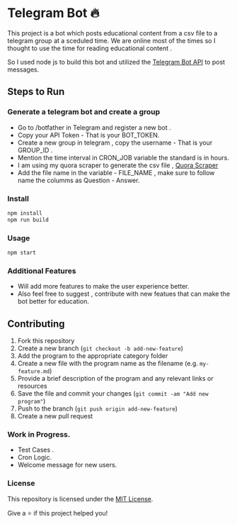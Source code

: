 # Telegram Bot 🔥
This project is a bot which posts educational content from a csv file to a telegram group at a sceduled time. We are online most of the times so I thought
to use the time for reading educational content . 

So I used node js to build this bot and utilized the <a href="https://core.telegram.org/bots/api/">Telegram Bot API</a> to post messages.

## Steps to Run

### Generate a telegram bot and create a group 

* Go to /botfather in Telegram and register a new bot .
* Copy your API Token - That is your BOT_TOKEN.
* Create a new group in telegram , copy the username - That is your GROUP_ID .
* Mention the time interval in CRON_JOB variable the standard is in hours.
* I am using my quora scraper to generate the csv file , <a href="https://github.com/roy-sukrit/Quora_Scrapper">Quora Scraper</a>
* Add the file name in the variable - FILE_NAME , make sure to follow name the columms as Question - Answer.

### Install

```sh
npm install
npm run build
```

### Usage

```sh
npm start
```


### Additional Features

* Will add more features to make the user experience better.
* Also feel free to suggest , contribute with new featues that can make the bot better for education.

## Contributing
1. Fork this repository
1. Create a new branch (`git checkout -b add-new-feature`)
1. Add the program to the appropriate category folder
1. Create a new file with the program name as the filename (e.g. `my-feature.md`)
1. Provide a brief description of the program and any relevant links or resources
1. Save the file and commit your changes (`git commit -am "Add new program"`)
1. Push to the branch (`git push origin add-new-feature`)
1. Create a new pull request

### Work in Progress.
* Test Cases .
* Cron Logic.
* Welcome message for new users.



### License

This repository is licensed under the [MIT License](https://github.com/roy-sukrit/telegram-bot/blob/master/LICENSE).

Give a ⭐️ if this project helped you!
